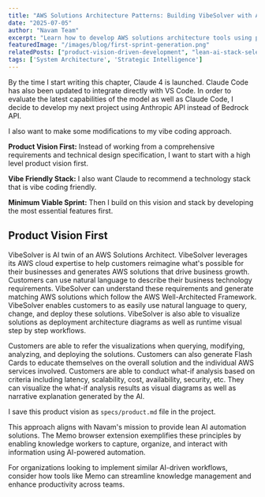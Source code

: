 ```yaml
---
title: "AWS Solutions Architecture Patterns: Building VibeSolver with AI-First Development"
date: "2025-07-05"
author: "Navam Team"
excerpt: "Learn how to develop AWS solutions architecture tools using product vision first approach and vibe-friendly technology stacks with Claude 4 integration."
featuredImage: "/images/blog/first-sprint-generation.png"
relatedPosts: ["product-vision-driven-development", "lean-ai-stack-selection", "enterprise-ai-development-workflows"]
tags: ['System Architecture', 'Strategic Intelligence']
---
```


By the time I start writing this chapter, Claude 4 is launched. Claude Code has also been updated to integrate directly with VS Code. In order to evaluate the latest capabilities of the model as well as Claude Code, I decide to develop my next project using Anthropic API instead of Bedrock API.

I also want to make some modifications to my vibe coding approach.

**Product Vision First:** Instead of working from a comprehensive requirements and technical design specification, I want to start with a high level product vision first.

**Vibe Friendly Stack:** I also want Claude to recommend a technology stack that is vibe coding friendly.

**Minimum Viable Sprint:** Then I build on this vision and stack by developing the most essential features first.

## Product Vision First

VibeSolver is AI twin of an AWS Solutions Architect. VibeSolver leverages its AWS cloud expertise to help customers reimagine what's possible for their businesses and generates AWS solutions that drive business growth. Customers can use natural language to describe their business technology requirements. VibeSolver can understand these requirements and generate matching AWS solutions which follow the AWS Well-Architected Framework. VibeSolver enables customers to as easily use natural language to query, change, and deploy these solutions. VibeSolver is also able to visualize solutions as deployment architecture diagrams as well as runtime visual step by step workflows.

Customers are able to refer the visualizations when querying, modifying, analyzing, and deploying the solutions. Customers can also generate Flash Cards to educate themselves on the overall solution and the individual AWS services involved. Customers are able to conduct what-if analysis based on criteria including latency, scalability, cost, availability, security, etc. They can visualize the what-if analysis results as visual diagrams as well as narrative explanation generated by the AI.

I save this product vision as `specs/product.md` file in the project.

This approach aligns with Navam's mission to provide lean AI automation solutions. The Memo browser extension exemplifies these principles by enabling knowledge workers to capture, organize, and interact with information using AI-powered automation.

For organizations looking to implement similar AI-driven workflows, consider how tools like Memo can streamline knowledge management and enhance productivity across teams.
